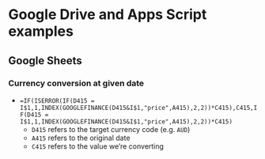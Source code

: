 # Google Drive and Apps Script examples

## Google Sheets

### Currency conversion at given date
- `=IF(ISERROR(IF(D415 = I$1,1,INDEX(GOOGLEFINANCE(D415&I$1,"price",A415),2,2))*C415),C415,IF(D415 = I$1,1,INDEX(GOOGLEFINANCE(D415&I$1,"price",A415),2,2))*C415)`
    - `D415` refers to the target currency code (e.g. `AUD`)
    - `A415` refers to the original date
    - `C415` refers to the value we’re converting
